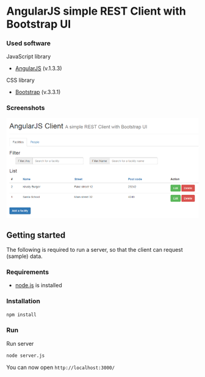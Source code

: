 # AngularJS simple REST Client with Bootstrap UI

### Used software

JavaScript library

* [AngularJS](http://angularjs.org) (v.1.3.3)

CSS library

* [Bootstrap](http://getbootstrap.com) (v.3.3.1)

### Screenshots

![main](_screenshots/main.png)


## Getting started

The following is required to run a server, so that the client can request
(sample) data.

### Requirements

* [node.js](http://nodejs.org/) is installed


### Installation

```sh
npm install
```

### Run

Run server
```sh
node server.js
```

You can now open `http://localhost:3000/`